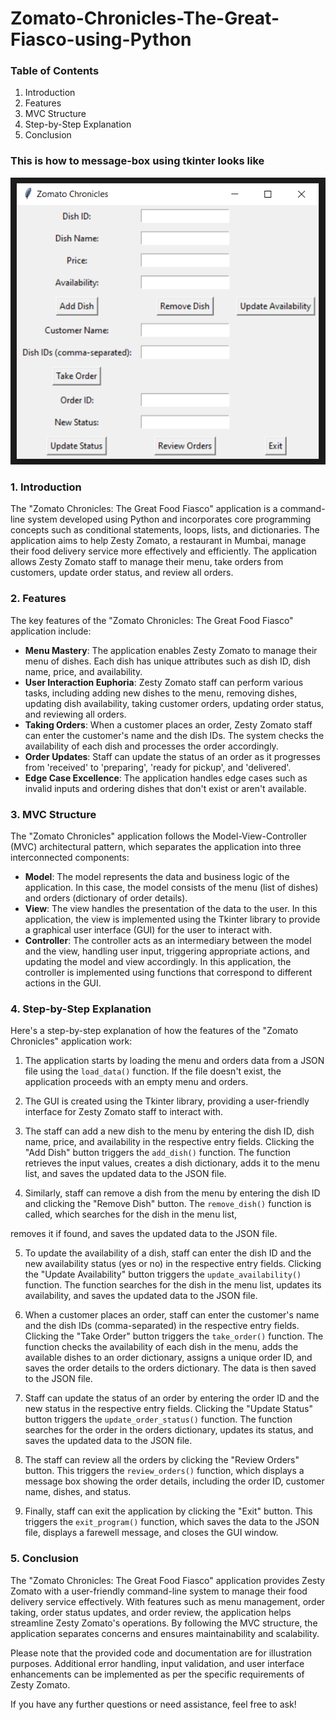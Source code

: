 # Zomato-Chronicles-The-Great-Fiasco-using-Python


### Table of Contents
1. Introduction
2. Features
3. MVC Structure
4. Step-by-Step Explanation
5. Conclusion

### This is how to message-box using tkinter looks like

![message-box](./zesty_zomato.png)



### 1. Introduction
The "Zomato Chronicles: The Great Food Fiasco" application is a command-line system developed using Python and incorporates core programming concepts such as conditional statements, loops, lists, and dictionaries. The application aims to help Zesty Zomato, a restaurant in Mumbai, manage their food delivery service more effectively and efficiently. The application allows Zesty Zomato staff to manage their menu, take orders from customers, update order status, and review all orders.

### 2. Features
The key features of the "Zomato Chronicles: The Great Food Fiasco" application include:

- **Menu Mastery**: The application enables Zesty Zomato to manage their menu of dishes. Each dish has unique attributes such as dish ID, dish name, price, and availability.
- **User Interaction Euphoria**: Zesty Zomato staff can perform various tasks, including adding new dishes to the menu, removing dishes, updating dish availability, taking customer orders, updating order status, and reviewing all orders.
- **Taking Orders**: When a customer places an order, Zesty Zomato staff can enter the customer's name and the dish IDs. The system checks the availability of each dish and processes the order accordingly.
- **Order Updates**: Staff can update the status of an order as it progresses from 'received' to 'preparing', 'ready for pickup', and 'delivered'.
- **Edge Case Excellence**: The application handles edge cases such as invalid inputs and ordering dishes that don't exist or aren't available.

### 3. MVC Structure
The "Zomato Chronicles" application follows the Model-View-Controller (MVC) architectural pattern, which separates the application into three interconnected components:

- **Model**: The model represents the data and business logic of the application. In this case, the model consists of the menu (list of dishes) and orders (dictionary of order details).
- **View**: The view handles the presentation of the data to the user. In this application, the view is implemented using the Tkinter library to provide a graphical user interface (GUI) for the user to interact with.
- **Controller**: The controller acts as an intermediary between the model and the view, handling user input, triggering appropriate actions, and updating the model and view accordingly. In this application, the controller is implemented using functions that correspond to different actions in the GUI.

### 4. Step-by-Step Explanation
Here's a step-by-step explanation of how the features of the "Zomato Chronicles" application work:

1. The application starts by loading the menu and orders data from a JSON file using the `load_data()` function. If the file doesn't exist, the application proceeds with an empty menu and orders.

2. The GUI is created using the Tkinter library, providing a user-friendly interface for Zesty Zomato staff to interact with.

3. The staff can add a new dish to the menu by entering the dish ID, dish name, price, and availability in the respective entry fields. Clicking the "Add Dish" button triggers the `add_dish()` function. The function retrieves the input values, creates a dish dictionary, adds it to the menu list, and saves the updated data to the JSON file.

4. Similarly, staff can remove a dish from the menu by entering the dish ID and clicking the "Remove Dish" button. The `remove_dish()` function is called, which searches for the dish in the menu list,

removes it if found, and saves the updated data to the JSON file.

5. To update the availability of a dish, staff can enter the dish ID and the new availability status (yes or no) in the respective entry fields. Clicking the "Update Availability" button triggers the `update_availability()` function. The function searches for the dish in the menu list, updates its availability, and saves the updated data to the JSON file.

6. When a customer places an order, staff can enter the customer's name and the dish IDs (comma-separated) in the respective entry fields. Clicking the "Take Order" button triggers the `take_order()` function. The function checks the availability of each dish in the menu, adds the available dishes to an order dictionary, assigns a unique order ID, and saves the order details to the orders dictionary. The data is then saved to the JSON file.

7. Staff can update the status of an order by entering the order ID and the new status in the respective entry fields. Clicking the "Update Status" button triggers the `update_order_status()` function. The function searches for the order in the orders dictionary, updates its status, and saves the updated data to the JSON file.

8. The staff can review all the orders by clicking the "Review Orders" button. This triggers the `review_orders()` function, which displays a message box showing the order details, including the order ID, customer name, dishes, and status.

9. Finally, staff can exit the application by clicking the "Exit" button. This triggers the `exit_program()` function, which saves the data to the JSON file, displays a farewell message, and closes the GUI window.

### 5. Conclusion
The "Zomato Chronicles: The Great Food Fiasco" application provides Zesty Zomato with a user-friendly command-line system to manage their food delivery service effectively. With features such as menu management, order taking, order status updates, and order review, the application helps streamline Zesty Zomato's operations. By following the MVC structure, the application separates concerns and ensures maintainability and scalability.

Please note that the provided code and documentation are for illustration purposes. Additional error handling, input validation, and user interface enhancements can be implemented as per the specific requirements of Zesty Zomato.

If you have any further questions or need assistance, feel free to ask!

